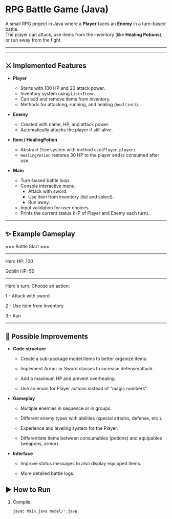 # RPG Battle Game (Java)

A small RPG project in Java where a **Player** faces an **Enemy** in a turn-based battle.  
The player can attack, use items from the inventory (like **Healing Potions**), or run away from the fight.

---


---

## ⚔️ Implemented Features

- **Player**
    - Starts with 100 HP and 20 attack power.
    - Inventory system using `List<Item>`.
    - Can add and remove items from inventory.
    - Methods for attacking, running, and healing (`heal(int)`).

- **Enemy**
    - Created with name, HP, and attack power.
    - Automatically attacks the player if still alive.

- **Item / HealingPotion**
    - Abstract `Item` system with method `use(Player player)`.
    - `HealingPotion` restores 30 HP to the player and is consumed after use.

- **Main**
    - Turn-based battle loop.
    - Console interactive menu:
        - Attack with sword.
        - Use item from inventory (list and select).
        - Run away.
    - Input validation for user choices.
    - Prints the current status (HP of Player and Enemy each turn).

---

## ✨ Example Gameplay
=== Battle Start ===

---------------------------
Hero HP: 100

Goblin HP: 50

---------------------------

Hero's turn. Choose an action:

1 - Attack with sword

2 - Use item from Inventory

3 - Run

---------------------------

## 🔮 Possible Improvements

- **Code structure**

  - Create a sub-package model.items to better organize items.

  - Implement Armor or Sword classes to increase defense/attack.

  - Add a maximum HP and prevent overhealing.

  - Use an enum for Player actions instead of "magic numbers".
  

- **Gameplay**

    - Multiple enemies in sequence or in groups.

    - Different enemy types with abilities (special attacks, defense, etc.).

    - Experience and leveling system for the Player.

    - Differentiate items between consumables (potions) and equipables (weapons, armor).

- **Interface**

     - Improve status messages to also display equipped items.

     - More detailed battle logs.


## ▶️ How to Run

1. Compile:
   ```bash
   javac Main.java model/*.java


